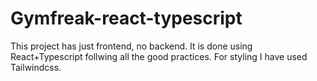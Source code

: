 # Gymfreak-react-typescript

This project has just frontend, no backend. It is done using React+Typescript follwing all the good practices. For styling I have used Tailwindcss.
